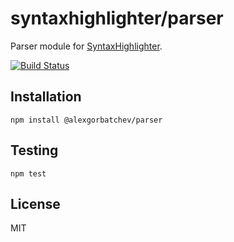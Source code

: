 # syntaxhighlighter/parser

Parser module for [SyntaxHighlighter](https://github.com/syntaxhighlighter).

[![Build Status](https://travis-ci.org/syntaxhighlighter/parser.svg)](https://travis-ci.org/syntaxhighlighter/parser)

## Installation

    npm install @alexgorbatchev/parser

## Testing

    npm test

## License

MIT
